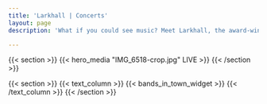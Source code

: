 ```yaml
---
title: 'Larkhall | Concerts'
layout: page
description: 'What if you could see music? Meet Larkhall, the award-winning concert pianist and developer of the groundbreaking app Shazam. At the heart of his artistic innovation lies Otto, his computer co-performer. Imagine being able to not just hear, but actually see the music, with astonishing precision and creativity. Larkhall is living proof that the algorithms that surround us in our daily lives can be harnessed as tools for artistic expression. Weaving together music, art, and technology, Larkhall offers a unique, unforgettable piano concert that pushes the boundaries of creativity. Don’t miss your chance to see this exciting show in person— book your tickets now!'

---
```


{{< section >}}
    {{< hero_media "IMG_6518-crop.jpg" LIVE >}}
{{< /section >}}

{{< section >}}
    {{< text_column >}}
{{< bands_in_town_widget >}}
    {{< /text_column >}}
{{< /section >}}
